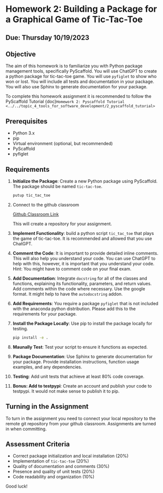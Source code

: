 # Homework 2: Building a Package for a Graphical Game of Tic-Tac-Toe

## Due: Thursday 10/19/2023

## Objective

The aim of this homework is to familiarize you with Python package management tools, specifically PyScaffold. You will use ChatGPT to create a python package for tic-tac-toe game. You will use `pyfiglet` to show who won or lost. You will include all tests and documentation in your package. You will also use Sphinx to generate documentation for your package.

To complete this homework assignment it is recommended to follow the PyScaffold Tutorial {doc}`Homework 2: Pyscaffold Tutorial            <../../topic_4_tools_for_software_development/2_pyscaffold_tutorial>`

## Prerequisites

- Python 3.x
- pip
- Virtual environment (optional, but recommended)
- PyScaffold
- pyfiglet

## Requirements

1. **Initialize the Package**: Create a new Python package using PyScaffold. The package should be named `tic-tac-toe`.

    ```bash
    putup tic_tac_toe
    ```
2. Connect to the github classroom
   
   [Github Classroom Link](https://classroom.github.com/a/6OlQnbms)

   This will create a repository for your assignment.


3. **Implement Functionality**: build a python script `tic_tac_toe` that plays the game of tic-tac-toe. It is recommended and allowed that you use ChatGPT.

4. **Comment the Code**: It is important to provide detailed inline comments. This will also help you understand your code. You can use ChatGPT to help with this, however, it is important that you understand your code. Hint: You might have to comment code on your final exam. 

5. **Add Documentation**: Integrate  `docstring` for all of the classes and functions, explaining its functionality, parameters, and return values. Add comments within the code where necessary. Use the google format. It might help to have the `autodocstring` addon.

6. **Add Requirements**: You require a package `pyfiglet` that is not included with the anaconda python distribution. Please add this to the requirements for your package. 

7. **Install the Package Locally**: Use pip to install the package locally for testing.

    ```bash
    pip install -e .
    ```

8. **Maunally Test**: Test your script to ensure it functions as expected. 
   
9. **Package Documentation**: Use Sphinx to generate documentation for your package. Provide installation instructions, function usage examples, and any dependencies. 

10. **Testing**: Add unit tests that achieve at least 80\% code coverage. 

11. **Bonus: Add to testpypi**: Create an account and publish your code to testpypi. It would not make sense to publish it to pip. 

## Turning in the Assignment

To turn in the assignment you need to connect your local repository to the remote git repository from your github classroom. Assignments are turned in when committing. 

## Assessment Criteria

- Correct package initialization and local installation (20%)
- Implementation of `tic-tac-toe` (20%)
- Quality of documentation and comments (30%)
- Presence and quality of unit tests (20%)
- Code readability and organization (10%)

Good luck!
